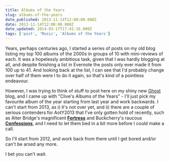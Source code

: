 ```yaml
---
title: Albums of the Years
slug: albums-of-the-years
date_published: 2013-11-14T12:00:00.000Z
date: 2013-11-14T12:00:00.000Z
date_updated: 2014-03-17T17:41:16.000Z
tags: ['post', 'Music', 'Albums of the Years']
---
```


Years, perhaps centuries ago, I started a series of posts on my old blog listing my top 100 albums of the 2000s in groups of 10 with mini-reviews of each. It was a hopelessly ambitious task, given that I was hardly blogging at all, and despite finishing a list in Evernote the posts only ever made it from 100 up to 41. And looking back at the list, I can see that I'd probably change over half of them were I to do it again, so that's kind of a pointless endeavour.

However, I was trying to think of stuff to post here on my shiny new [Ghost](http://ghost.org/) blog, and I came up with "Clive's Albums of the Years" - I'll just pick my favourite album of the year starting from last year and work backwards. I can't start from 2013, as i) it's not over yet, and ii) there are a couple of serious contenders for AotY2013 that I've only gotten hold of recently, such as Alter Bridge's magnificent [**Fortress**](http://en.wikipedia.org/wiki/Fortress_(Alter_Bridge_album)) and Buckcherry's raucous [**Confessions**](http://en.wikipedia.org/wiki/Confessions_(Buckcherry_album)), and I need to let them bed in a bit more before I could make a call.

So I'll start from 2012, and work back from there until I get bored and/or can't be arsed any more.

I bet you can't wait.
